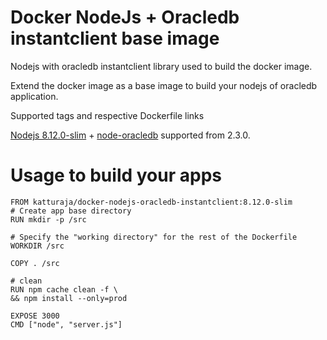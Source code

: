 # Docker NodeJs + Oracledb instantclient base image

Nodejs with oracledb instantclient library used to build the docker image.

Extend the docker image as a base image to build your nodejs of oracledb application.

Supported tags and respective Dockerfile links

[Nodejs 8.12.0-slim](https://hub.docker.com/_/node/ "Docker nodejs") + [node-oracledb](https://github.com/oracle/node-oracledb "Oracle Node JS Client") supported from 2.3.0.


# Usage to build your apps

```
FROM katturaja/docker-nodejs-oracledb-instantclient:8.12.0-slim
# Create app base directory
RUN mkdir -p /src

# Specify the "working directory" for the rest of the Dockerfile
WORKDIR /src

COPY . /src

# clean
RUN npm cache clean -f \
&& npm install --only=prod

EXPOSE 3000
CMD ["node", "server.js"]
```
